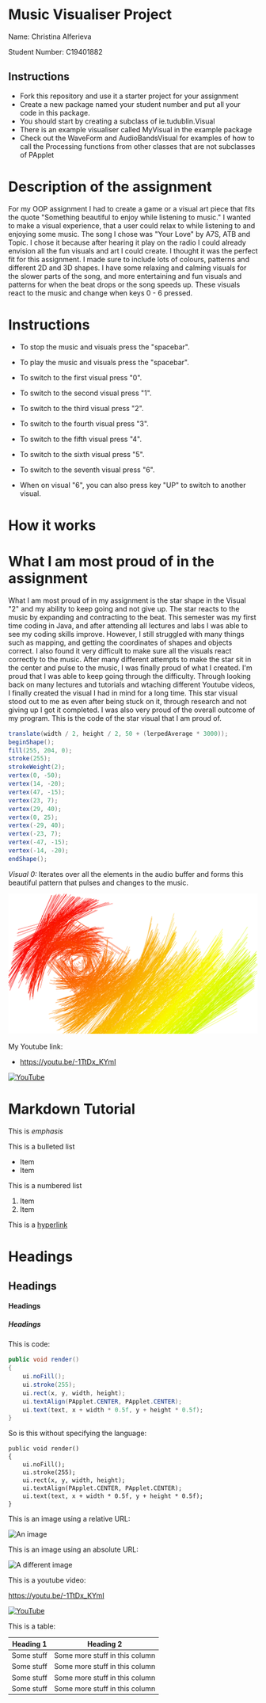 # Music Visualiser Project

Name: Christina Alferieva

Student Number: C19401882

## Instructions
- Fork this repository and use it a starter project for your assignment
- Create a new package named your student number and put all your code in this package.
- You should start by creating a subclass of ie.tudublin.Visual
- There is an example visualiser called MyVisual in the example package
- Check out the WaveForm and AudioBandsVisual for examples of how to call the Processing functions from other classes that are not subclasses of PApplet

# Description of the assignment
For my OOP assignment I had to create a game or a visual art piece that fits the quote "Something beautiful to enjoy while listening to music." I wanted to make a visual experience, that a user could relax to while listening to and enjoying some music. The song I chose was "Your Love" by A7S, ATB and Topic. I chose it because after hearing it play on the radio I could already envision all the fun visuals and art I could create. I thought it was the perfect fit for this assignment. I made sure to include lots of colours, patterns and different 2D and 3D shapes. I have some relaxing and calming visuals for the slower parts of the song, and more entertaining and fun visuals and patterns for when the beat drops or the song speeds up. These visuals react to the music and change when keys 0 - 6 pressed. 


# Instructions
- To stop the music and visuals press the "spacebar".

- To play the music and visuals press the "spacebar".

- To switch to the first visual press "0".

- To switch to the second visual press "1".

- To switch to the third visual press "2".

- To switch to the fourth visual press "3".

- To switch to the fifth visual press "4".

- To switch to the sixth visual press "5".

- To switch to the seventh visual press "6".

- When on visual "6", you can also press key "UP" to switch to another visual.

# How it works



# What I am most proud of in the assignment
What I am most proud of in my assignment is the star shape in the Visual "2" and my ability to keep going and not give up. The star reacts to the music by expanding and contracting to the beat. This semester was my first time coding in Java, and after attending all lectures and labs I was able to see my coding skills improve. However, I still struggled with many things such as mapping, and getting the coordinates of shapes and objects correct. I also found it very difficult to make sure all the visuals react correctly to the music. After many different attempts to make the star sit in the center and pulse to the music, I was finally proud of what I created. I'm proud that I was able to keep going through the difficulty. Through looking back on many lectures and tutorials and wtaching different Youtube videos, I finally created the visual I had in mind for a long time. This star visual stood out to me as even after being stuck on it, through research and not giving up I got it completed. I was also very proud of the overall outcome of my program. 
This is the code of the star visual that I am proud of. 

```Java
translate(width / 2, height / 2, 50 + (lerpedAverage * 3000));
beginShape();
fill(255, 204, 0);
stroke(255);
strokeWeight(2);
vertex(0, -50);
vertex(14, -20);
vertex(47, -15);
vertex(23, 7);
vertex(29, 40);
vertex(0, 25);
vertex(-29, 40);
vertex(-23, 7);
vertex(-47, -15);
vertex(-14, -20);
endShape(); 
```

*Visual 0:* Iterates over all the elements in the audio buffer and forms this beautiful pattern that pulses and changes to the music.

![An image](images/0.PNG)


My Youtube link:
- https://youtu.be/-1TtDx_KYmI

[![YouTube](https://youtu.be/-1TtDx_KYmI)](https://youtu.be/-1TtDx_KYmI)




# Markdown Tutorial

This is *emphasis*

This is a bulleted list

- Item
- Item

This is a numbered list

1. Item
1. Item

This is a [hyperlink](http://bryanduggan.org)

# Headings
## Headings
#### Headings
##### Headings

This is code:

```Java
public void render()
{
	ui.noFill();
	ui.stroke(255);
	ui.rect(x, y, width, height);
	ui.textAlign(PApplet.CENTER, PApplet.CENTER);
	ui.text(text, x + width * 0.5f, y + height * 0.5f);
}
```

So is this without specifying the language:

```
public void render()
{
	ui.noFill();
	ui.stroke(255);
	ui.rect(x, y, width, height);
	ui.textAlign(PApplet.CENTER, PApplet.CENTER);
	ui.text(text, x + width * 0.5f, y + height * 0.5f);
}
```

This is an image using a relative URL:

![An image](images/p8.png)

This is an image using an absolute URL:

![A different image](https://bryanduggandotorg.files.wordpress.com/2019/02/infinite-forms-00045.png?w=595&h=&zoom=2)

This is a youtube video:


https://youtu.be/-1TtDx_KYmI

[![YouTube](http://img.youtube.com/vi/J2kHSSFA4NU/0.jpg)](https://www.youtube.com/watch?v=J2kHSSFA4NU)

This is a table:

| Heading 1 | Heading 2 |
|-----------|-----------|
|Some stuff | Some more stuff in this column |
|Some stuff | Some more stuff in this column |
|Some stuff | Some more stuff in this column |
|Some stuff | Some more stuff in this column |

